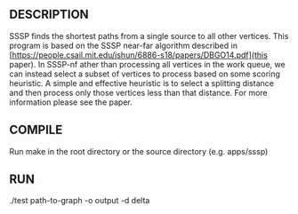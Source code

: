 ## DESCRIPTION

SSSP finds the shortest paths from a single source to all other vertices. This program is based on the SSSP near-far algorithm described in [https://people.csail.mit.edu/jshun/6886-s18/papers/DBGO14.pdf](this paper).
In SSSP-nf ather than processing all vertices in the work queue, we can instead select a subset of  vertices  to  process  based  on  some  scoring  heuristic.  A simple and effective heuristic is to select a splitting distance
and then process only those vertices less than that distance. 
For more information please see the paper. 


## COMPILE

Run make in the root directory or the source directory (e.g. apps/sssp)

## RUN

./test path-to-graph -o output -d delta










